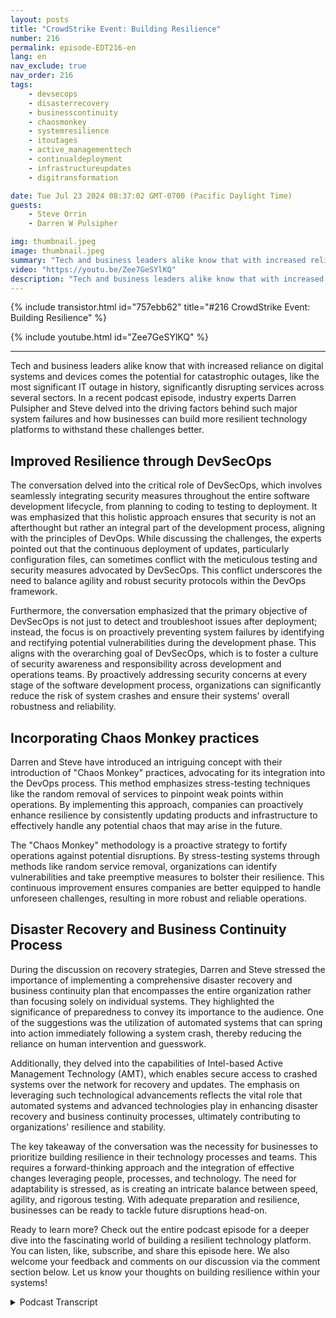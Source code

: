 ```yaml
---
layout: posts
title: "CrowdStrike Event: Building Resilience"
number: 216
permalink: episode-EDT216-en
lang: en
nav_exclude: true
nav_order: 216
tags:
    - devsecops
    - disasterrecovery
    - businesscontinuity
    - chaosmonkey
    - systemresilience
    - itoutages
    - active_managementtech
    - continualdeployment
    - infrastructureupdates
    - digitransformation

date: Tue Jul 23 2024 08:37:02 GMT-0700 (Pacific Daylight Time)
guests:
    - Steve Orrin
    - Darren W Pulsipher

img: thumbnail.jpeg
image: thumbnail.jpeg
summary: "Tech and business leaders alike know that with increased reliance on digital systems and devices comes the potential for catastrophic outages, like the most significant IT outage in history, significantly disrupting services across several sectors. In a recent podcast episode, industry experts Darren Pulsipher and Steve delved into the driving factors behind such major system failures and how businesses can build more resilient technology platforms to withstand these challenges better."
video: "https://youtu.be/Zee7GeSYlKQ"
description: "Tech and business leaders alike know that with increased reliance on digital systems and devices comes the potential for catastrophic outages, like the most significant IT outage in history, significantly disrupting services across several sectors. In a recent podcast episode, industry experts Darren Pulsipher and Steve delved into the driving factors behind such major system failures and how businesses can build more resilient technology platforms to withstand these challenges better."
---
```


<div>
{% include transistor.html id="757ebb62" title="#216 CrowdStrike Event: Building Resilience" %}

{% include youtube.html id="Zee7GeSYlKQ" %}
</div>

---

Tech and business leaders alike know that with increased reliance on digital systems and devices comes the potential for catastrophic outages, like the most significant IT outage in history, significantly disrupting services across several sectors. In a recent podcast episode, industry experts Darren Pulsipher and Steve delved into the driving factors behind such major system failures and how businesses can build more resilient technology platforms to withstand these challenges better.

## Improved Resilience through DevSecOps

The conversation delved into the critical role of DevSecOps, which involves seamlessly integrating security measures throughout the entire software development lifecycle, from planning to coding to testing to deployment. It was emphasized that this holistic approach ensures that security is not an afterthought but rather an integral part of the development process, aligning with the principles of DevOps. While discussing the challenges, the experts pointed out that the continuous deployment of updates, particularly configuration files, can sometimes conflict with the meticulous testing and security measures advocated by DevSecOps. This conflict underscores the need to balance agility and robust security protocols within the DevOps framework.

Furthermore, the conversation emphasized that the primary objective of DevSecOps is not just to detect and troubleshoot issues after deployment; instead, the focus is on proactively preventing system failures by identifying and rectifying potential vulnerabilities during the development phase. This aligns with the overarching goal of DevSecOps, which is to foster a culture of security awareness and responsibility across development and operations teams. By proactively addressing security concerns at every stage of the software development process, organizations can significantly reduce the risk of system crashes and ensure their systems' overall robustness and reliability.

## Incorporating Chaos Monkey practices

Darren and Steve have introduced an intriguing concept with their introduction of "Chaos Monkey" practices, advocating for its integration into the DevOps process. This method emphasizes stress-testing techniques like the random removal of services to pinpoint weak points within operations. By implementing this approach, companies can proactively enhance resilience by consistently updating products and infrastructure to effectively handle any potential chaos that may arise in the future.

The "Chaos Monkey" methodology is a proactive strategy to fortify operations against potential disruptions. By stress-testing systems through methods like random service removal, organizations can identify vulnerabilities and take preemptive measures to bolster their resilience. This continuous improvement ensures companies are better equipped to handle unforeseen challenges, resulting in more robust and reliable operations.

## Disaster Recovery and Business Continuity Process

During the discussion on recovery strategies, Darren and Steve stressed the importance of implementing a comprehensive disaster recovery and business continuity plan that encompasses the entire organization rather than focusing solely on individual systems. They highlighted the significance of preparedness to convey its importance to the audience. One of the suggestions was the utilization of automated systems that can spring into action immediately following a system crash, thereby reducing the reliance on human intervention and guesswork.

Additionally, they delved into the capabilities of Intel-based Active Management Technology (AMT), which enables secure access to crashed systems over the network for recovery and updates. The emphasis on leveraging such technological advancements reflects the vital role that automated systems and advanced technologies play in enhancing disaster recovery and business continuity processes, ultimately contributing to organizations' resilience and stability.

The key takeaway of the conversation was the necessity for businesses to prioritize building resilience in their technology processes and teams. This requires a forward-thinking approach and the integration of effective changes leveraging people, processes, and technology. The need for adaptability is stressed, as is creating an intricate balance between speed, agility, and rigorous testing. With adequate preparation and resilience, businesses can be ready to tackle future disruptions head-on. 

Ready to learn more? Check out the entire podcast episode for a deeper dive into the fascinating world of building a resilient technology platform. You can listen, like, subscribe, and share this episode here. We also welcome your feedback and comments on our discussion via the comment section below. Let us know your thoughts on building resilience within your systems!



<details>
<summary> Podcast Transcript </summary>

<p></p>

</details>
